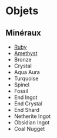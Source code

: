 # Objets
## Minéraux
* [Ruby](https://github.com/SkyCraft78/RPG/blob/master/Objets/Minerals/Ruby.md)
* [Amethyst](https://github.com/SkyCraft78/RPG/blob/master/Objets/Minerals/Amethyst.md)
* Bronze
* Crystal
* Aqua Aura
* Turquoise
* Spinel
* Fossil
* End Ingot
* End Crystal
* End Shard
* Netherite Ingot
* Obsidian Ingot
* Coal Nugget
